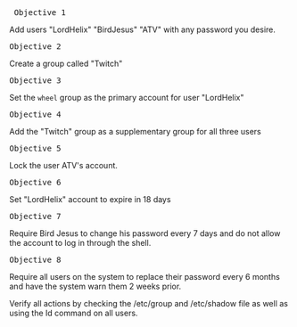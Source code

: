 <pre> Objective 1 </pre>
Add users "LordHelix" "BirdJesus" "ATV"  with any password you desire.
		
<pre>Objective 2 </pre>
Create a group called "Twitch"

<pre>Objective 3 </pre>
Set the `wheel` group as the primary account for user "LordHelix"  

<pre>Objective 4 </pre>
Add the "Twitch" group as a supplementary group for all three users
	
<pre>Objective 5</pre>
Lock the user ATV's account. 

<pre>Objective 6 </pre>
Set  "LordHelix" account to expire in 18 days

<pre>Objective 7</pre>
Require Bird Jesus to change his password every 7 days and do not allow the account to log in through the shell.
	

<pre>Objective 8</pre>
Require all users on the system to replace their password every 6 months and have the system warn them 2 weeks prior.
	
Verify all actions by checking the /etc/group and /etc/shadow file as well as using the Id command on all users. 
